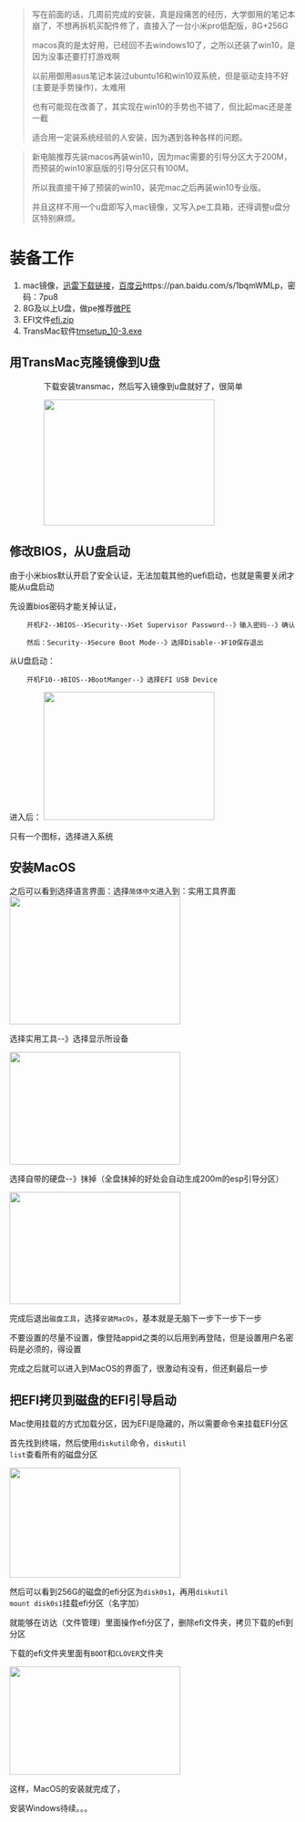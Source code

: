 <blockquote>写在前面的话，几周前完成的安装，真是段痛苦的经历，大学御用的笔记本崩了，不想再拆机买配件修了，直接入了一台小米pro低配版，8G+256G

macos真的是太好用，已经回不去windows10了，之所以还装了win10，是因为没事还要打打游戏啊

以前用御用asus笔记本装过ubuntu16和win10双系统，但是驱动支持不好(主要是手势操作)，太难用

也有可能现在改善了，其实现在win10的手势也不错了，但比起mac还是差一截

适合用一定装系统经验的人安装，因为遇到各种各样的问题。</blockquote>
<blockquote>新电脑推荐先装macos再装win10，因为mac需要的引导分区大于200M，而预装的win10家庭版的引导分区只有100M。

所以我直接干掉了预装的win10，装完mac之后再装win10专业版。

并且这样不用一个u盘即写入mac镜像，又写入pe工具箱，还得调整u盘分区特别麻烦。</blockquote>
<h1>装备工作</h1>
<ol>
 	<li>mac镜像，<a href="https://mirrors.dtops.cc/iso/MAC%20OS/%E9%BB%91%E6%9E%9C%E5%B0%8F%E5%85%B5/macOS%20High%20Sierra%2010.13.3%2817D47%29%20Installer%20with%20Clover%204391.dmg" target="_blank" rel="noopener">迅雷下载链接</a>，<a href="https://pan.baidu.com/s/1bqmWMLp">百度云</a>https://pan.baidu.com/s/1bqmWMLp，密码：7pu8</li>
 	<li>8G及以上U盘，做pe推荐<a href="http://www.wepe.com.cn/download.html">微PE</a></li>
 	<li>EFI文件<a href="https://github.com/kkyv/XiaoMIPro/blob/master/efi.zip">efi.zip</a></li>
 	<li>TransMac软件<a href="https://github.com/kkyv/XiaoMIPro/blob/master/tmsetup_10-3.exe">tmsetup_10-3.exe</a></li>
</ol>
<h2>用TransMac克隆镜像到U盘</h2>
<p style="padding-left: 60px;">下载安装transmac，然后写入镜像到u盘就好了，很简单</p>
<p style="padding-left: 60px;"><img class="size-medium wp-image-87 alignleft" src="http://123.207.110.218/wp-content/uploads/2018/05/TransMac1-300x221.png" alt="" width="300" height="221" /></p>

<h2>修改BIOS，从U盘启动</h2>
由于小米bios默认开启了安全认证，无法加载其他的uefi启动，也就是需要关闭才能从u盘启动

先设置bios密码才能关掉认证，
<p style="padding-left: 30px;"><code>开机F2--》BIOS--》Security--》Set Supervisor Password--》输入密码--》确认</code></p>
<p style="padding-left: 30px;"><code>然后：Security--》Secure Boot Mode--》选择Disable--》F10保存退出</code></p>
从U盘启动：
<p style="padding-left: 30px;"><code>开机F10--》BIOS--》BootManger--》选择EFI USB Device</code></p>
进入后：
<img class="size-medium wp-image-88 alignleft" src="http://123.207.110.218/wp-content/uploads/2018/05/XiaoMiCloverboot-300x225.png" alt="" width="300" height="225" />

只有一个图标，选择进入系统
<h2>安装MacOS</h2>
之后可以看到选择语言界面：选择<code>简体中文</code>进入到：实用工具界面

<img class="size-medium wp-image-92 alignleft" src="http://123.207.110.218/wp-content/uploads/2018/05/ParallelsPicture0-300x225.png" alt="" width="300" height="225" />


选择实用工具--》选择显示所设备

<img class="size-medium wp-image-93 alignleft" src="http://123.207.110.218/wp-content/uploads/2018/05/WX20180508-135611-300x198.png" alt="" width="300" height="198" />


选择自带的硬盘--》抹掉（全盘抹掉的好处会自动生成200m的esp引导分区）

<img class="size-medium wp-image-94 alignleft" src="http://123.207.110.218/wp-content/uploads/2018/05/WX20180508-140136-300x197.png" alt="" width="300" height="197" />


完成后退出<code>磁盘工具</code>，选择<code>安装MacOs</code>，基本就是无脑下一步下一步下一步

不要设置的尽量不设置，像登陆appid之类的以后用到再登陆，但是设置用户名密码是必须的，得设置

完成之后就可以进入到MacOS的界面了，很激动有没有，但还剩最后一步
<h2>把EFI拷贝到磁盘的EFI引导启动</h2>
Mac使用挂载的方式加载分区，因为EFI是隐藏的，所以需要命令来挂载EFI分区

首先找到终端，然后使用<code>diskutil</code>命令，<code>diskutil list</code>查看所有的磁盘分区

<img class="size-medium wp-image-95 alignleft" src="http://123.207.110.218/wp-content/uploads/2018/05/WX20180508-141431-300x193.png" alt="" width="300" height="193" />


然后可以看到256G的磁盘的efi分区为<code>disk0s1</code>，再用<code>diskutil mount disk0s1</code>挂载efi分区（名字加）

就能够在访达（文件管理）里面操作efi分区了，删除efi文件夹，拷贝下载的efi到分区

下载的efi文件夹里面有<code>BOOT</code>和<code>CLOVER</code>文件夹

<img class="size-medium wp-image-96 alignleft" src="http://123.207.110.218/wp-content/uploads/2018/05/WX20180508-141822-300x190.png" alt="" width="300" height="190" />


这样，MacOS的安装就完成了，


安装Windows待续。。。
